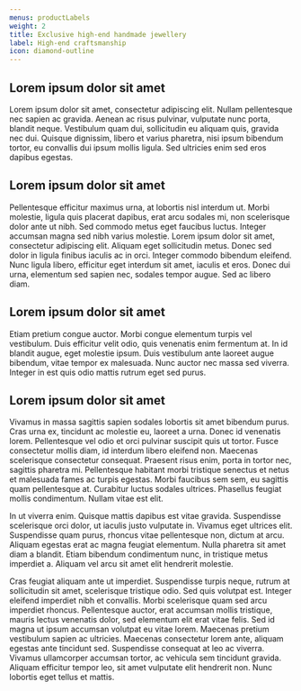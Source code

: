 ```yaml
---
menus: productLabels
weight: 2
title: Exclusive high-end handmade jewellery
label: High-end craftsmanship
icon: diamond-outline
---
```


## Lorem ipsum dolor sit amet

Lorem ipsum dolor sit amet, consectetur adipiscing elit. Nullam pellentesque nec
sapien ac gravida. Aenean ac risus pulvinar, vulputate nunc porta, blandit
neque. Vestibulum quam dui, sollicitudin eu aliquam quis, gravida nec dui.
Quisque dignissim, libero et varius pharetra, nisi ipsum bibendum tortor, eu
convallis dui ipsum mollis ligula. Sed ultricies enim sed eros dapibus egestas.

## Lorem ipsum dolor sit amet

Pellentesque efficitur maximus urna, at lobortis nisl interdum ut. Morbi
molestie, ligula quis placerat dapibus, erat arcu sodales mi, non scelerisque
dolor ante ut nibh. Sed commodo metus eget faucibus luctus. Integer accumsan
magna sed nibh varius molestie. Lorem ipsum dolor sit amet, consectetur
adipiscing elit. Aliquam eget sollicitudin metus. Donec sed dolor in ligula
finibus iaculis ac in orci. Integer commodo bibendum eleifend. Nunc ligula
libero, efficitur eget interdum sit amet, iaculis et eros. Donec dui urna,
elementum sed sapien nec, sodales tempor augue. Sed ac libero diam.

## Lorem ipsum dolor sit amet

Etiam pretium congue auctor. Morbi congue elementum turpis vel vestibulum. Duis
efficitur velit odio, quis venenatis enim fermentum at. In id blandit augue,
eget molestie ipsum. Duis vestibulum ante laoreet augue bibendum, vitae tempor
ex malesuada. Nunc auctor nec massa sed viverra. Integer in est quis odio mattis
rutrum eget sed purus.

## Lorem ipsum dolor sit amet

Vivamus in massa sagittis sapien sodales lobortis sit amet bibendum purus. Cras
urna ex, tincidunt ac molestie eu, laoreet a urna. Donec id venenatis lorem.
Pellentesque vel odio et orci pulvinar suscipit quis ut tortor. Fusce
consectetur mollis diam, id interdum libero eleifend non. Maecenas scelerisque
consectetur consequat. Praesent risus enim, porta in tortor nec, sagittis
pharetra mi. Pellentesque habitant morbi tristique senectus et netus et
malesuada fames ac turpis egestas. Morbi faucibus sem sem, eu sagittis quam
pellentesque at. Curabitur luctus sodales ultrices. Phasellus feugiat mollis
condimentum. Nullam vitae est elit.

In ut viverra enim. Quisque mattis dapibus est vitae gravida. Suspendisse
scelerisque orci dolor, ut iaculis justo vulputate in. Vivamus eget ultrices
elit. Suspendisse quam purus, rhoncus vitae pellentesque non, dictum at arcu.
Aliquam egestas erat ac magna feugiat elementum. Nulla pharetra sit amet diam a
blandit. Etiam bibendum condimentum nunc, in tristique metus imperdiet a.
Aliquam vel arcu sit amet elit hendrerit molestie.

Cras feugiat aliquam ante ut imperdiet. Suspendisse turpis neque, rutrum at
sollicitudin sit amet, scelerisque tristique odio. Sed quis volutpat est.
Integer eleifend imperdiet nibh et convallis. Morbi scelerisque quam sed arcu
imperdiet rhoncus. Pellentesque auctor, erat accumsan mollis tristique, mauris
lectus venenatis dolor, sed elementum elit erat vitae felis. Sed id magna ut
ipsum accumsan volutpat eu vitae lorem. Maecenas pretium vestibulum sapien ac
ultricies. Maecenas consectetur lorem ante, aliquam egestas ante tincidunt sed.
Suspendisse consequat at leo ac viverra. Vivamus ullamcorper accumsan tortor, ac
vehicula sem tincidunt gravida. Aliquam efficitur tempor leo, sit amet vulputate
elit hendrerit non. Nunc lobortis eget tellus et mattis.
